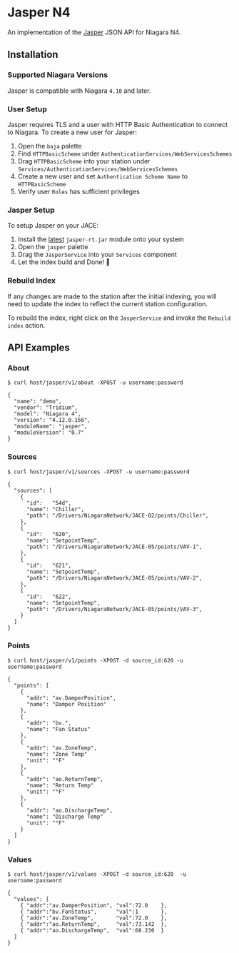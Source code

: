 # Jasper N4

[jasper]: https://github.com/novant-io/jasper

An implementation of the [Jasper][jasper] JSON API for Niagara N4.

## Installation

[rel]: https://github.com/novant-io/jasper-n4/releases

### Supported Niagara Versions

Jasper is compatible with Niagara `4.10` and later.

### User Setup

Jasper requires TLS and a user with HTTP Basic Authentication to connect to
Niagara. To create a new user for Jasper:

 1. Open the `baja` palette
 2. Find `HTTPBasicScheme` under `AuthenticationServices/WebServicesSchemes`
 3. Drag `HTTPBasicScheme` into your station under
    `Services/AuthenticationServices/WebServicesSchemes`
 4. Create a new user and set `Authentication Scheme Name` to `HTTPBasicScheme`
 5. Verify user `Roles` has sufficient privileges

### Jasper Setup

To setup Jasper on your JACE:

 1. Install the [latest][rel] `jasper-rt.jar` module onto your system
 2. Open the `jasper` palette
 3. Drag the `JasperService` into your `Services` component
 4. Let the index build and Done! 🏁

### Rebuild Index

If any changes are made to the station after the initial indexing, you will
need to update the index to reflect the current station configuration.

To rebuild the index, right click on the `JasperService` and invoke the
`Rebuild index` action.

## API Examples

### About

    $ curl host/jasper/v1/about -XPOST -u username:password

    {
      "name": "demo",
      "vendor": "Tridium",
      "model": "Niagara 4",
      "version": "4.12.0.156",
      "moduleName": "jasper",
      "moduleVersion": "0.7"
    }

### Sources

    $ curl host/jasper/v1/sources -XPOST -u username:password

    {
      "sources": [
        {
          "id":   "54d",
          "name": "Chiller",
          "path": "/Drivers/NiagaraNetwork/JACE-02/points/Chiller",
        },
        {
          "id":   "620",
          "name": "SetpointTemp",
          "path": "/Drivers/NiagaraNetwork/JACE-05/points/VAV-1",
        },
        {
          "id":   "621",
          "name": "SetpointTemp",
          "path": "/Drivers/NiagaraNetwork/JACE-05/points/VAV-2",
        },
        {
          "id":   "622",
          "name": "SetpointTemp",
          "path": "/Drivers/NiagaraNetwork/JACE-05/points/VAV-3",
        }
      ]
    }

### Points

    $ curl host/jasper/v1/points -XPOST -d source_id:620 -u username:password

    {
      "points": [
        {
          "addr": "av.DamperPosition",
          "name": "Damper Position"
        },
        {
          "addr": "bv.",
          "name": "Fan Status"
        },
        {
          "addr": "av.ZoneTemp",
          "name": "Zone Temp"
          "unit": "°F"
        },
        {
          "addr": "ao.ReturnTemp",
          "name": "Return Temp"
          "unit": "°F"
        },
        {
          "addr": "ao.DischargeTemp",
          "name": "Discharge Temp"
          "unit": "°F"
        }
      ]
    }

### Values

    $ curl host/jasper/v1/values -XPOST -d source_id:620  -u username:password

    {
      "values": [
        { "addr":"av.DamperPosition", "val":72.0    },
        { "addr":"bv.FanStatus",      "val":1       },
        { "addr":"av.ZoneTemp",       "val":72.0    },
        { "addr":"ao.ReturnTemp",     "val":73.142  },
        { "addr":"ao.DischargeTemp",  "val":68.230  }
      ]
    }
